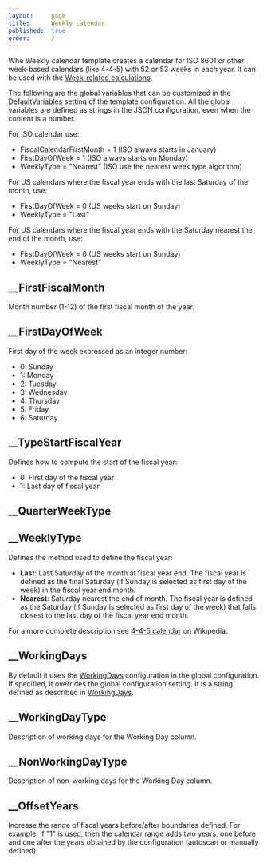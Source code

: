 ```yaml
---
layout:     page
title:      Weekly calendar
published:  true
order:      /
---
```


Whe Weekly calendar template creates a calendar for ISO 8601 or other week-based calendars (like 4-4-5) with 52 or 53 weeks in each year. It can be used with the [Week-related calculations](https://www.daxpatterns.com/week-related-calculations/).

The following are the global variables that can be customized in the [DefaultVariables](./../configuration/config-object/custom-table.md#defaultvariables) setting of the template configuration.
All the global variables are defined as strings in the JSON configuration, even when the content is a number.

For ISO calendar use:
- FiscalCalendarFirstMonth = 1 (ISO always starts in January)
- FirstDayOfWeek = 1 (ISO always starts on Monday)
- WeeklyType = "Nearest" (ISO use the nearest week type algorithm)

For US calendars where the fiscal year ends with the last Saturday of the month, use:
- FirstDayOfWeek = 0 (US weeks start on Sunday)
- WeeklyType = "Last"

For US calendars where the fiscal year ends with the Saturday nearest the end of the month, use:
- FirstDayOfWeek = 0 (US weeks start on Sunday)
- WeeklyType = "Nearest"

## __FirstFiscalMonth
Month number (1-12) of the first fiscal month of the year.

## __FirstDayOfWeek
First day of the week expressed as an integer number:
- 0: Sunday
- 1: Monday
- 2: Tuesday
- 3: Wednesday
- 4: Thursday
- 5: Friday
- 6: Saturday

## __TypeStartFiscalYear
Defines how to compute the start of the fiscal year:
- 0: First day of the fiscal year
- 1: Last day of fiscal year


## __QuarterWeekType

## __WeeklyType
Defines the method used to define the fiscal year:
- **Last**: Last Saturday of the month at fiscal year end. The fiscal year is defined as the final Saturday (if Sunday is selected as first day of the week) in the fiscal year end month.
- **Nearest**: Saturday nearest the end of month. The fiscal year is defined as the Saturday (if Sunday is selected as first day of the week) that falls closest to the last day of the fiscal year end month.

For a more complete description see [4-4-5 calendar](https://en.wikipedia.org/wiki/4%E2%80%934%E2%80%935_calendar) on Wikipedia.


## __WorkingDays
By default it uses the [WorkingDays](../configuration/config-object/holidays.md#workingdays) configuration in the global configuration. If specified, it overrides the global configuration setting. It is a string defined as described in [WorkingDays](../configuration/config-object/holidays.md#workingdays). 

## __WorkingDayType
Description of working days for the Working Day column.

## __NonWorkingDayType
Description of non-working days for the Working Day column.

## __OffsetYears
Increase the range of fiscal years before/after boundaries defined. For example, if "1" is used, then the calendar range adds two years, one before and one after the years obtained by the configuration (autoscan or manually defined).